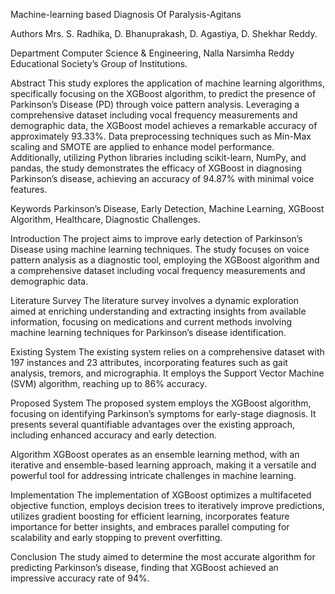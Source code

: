 Machine-learning based Diagnosis Of Paralysis-Agitans


Authors
Mrs. S. Radhika, D. Bhanuprakash, D. Agastiya, D. Shekhar Reddy.


Department
Computer Science & Engineering, Nalla Narsimha Reddy Educational Society’s Group of Institutions.



Abstract
This study explores the application of machine learning algorithms, specifically focusing on the XGBoost algorithm, to predict the presence of Parkinson’s Disease (PD) through voice pattern analysis. Leveraging a comprehensive dataset including vocal frequency measurements and demographic data, the XGBoost model achieves a remarkable accuracy of approximately 93.33%. Data preprocessing techniques such as Min-Max scaling and SMOTE are applied to enhance model performance. Additionally, utilizing Python libraries including scikit-learn, NumPy, and pandas, the study demonstrates the efficacy of XGBoost in diagnosing Parkinson’s disease, achieving an accuracy of 94.87% with minimal voice features.



Keywords
Parkinson’s Disease, Early Detection, Machine Learning, XGBoost Algorithm, Healthcare, Diagnostic Challenges.



Introduction
The project aims to improve early detection of Parkinson’s Disease using machine learning techniques. The study focuses on voice pattern analysis as a diagnostic tool, employing the XGBoost algorithm and a comprehensive dataset including vocal frequency measurements and demographic data.



Literature Survey
The literature survey involves a dynamic exploration aimed at enriching understanding and extracting insights from available information, focusing on medications and current methods involving machine learning techniques for Parkinson’s disease identification.



Existing System
The existing system relies on a comprehensive dataset with 197 instances and 23 attributes, incorporating features such as gait analysis, tremors, and micrographia. It employs the Support Vector Machine (SVM) algorithm, reaching up to 86% accuracy.



Proposed System
The proposed system employs the XGBoost algorithm, focusing on identifying Parkinson’s symptoms for early-stage diagnosis. It presents several quantifiable advantages over the existing approach, including enhanced accuracy and early detection.



Algorithm
XGBoost operates as an ensemble learning method, with an iterative and ensemble-based learning approach, making it a versatile and powerful tool for addressing intricate challenges in machine learning.



Implementation
The implementation of XGBoost optimizes a multifaceted objective function, employs decision trees to iteratively improve predictions, utilizes gradient boosting for efficient learning, incorporates feature importance for better insights, and embraces parallel computing for scalability and early stopping to prevent overfitting.



Conclusion
The study aimed to determine the most accurate algorithm for predicting Parkinson’s disease, finding that XGBoost achieved an impressive accuracy rate of 94%.
